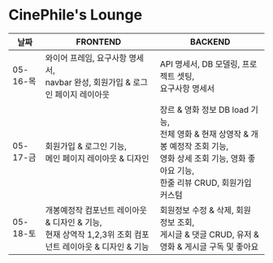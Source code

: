# CinePhile's Lounge

| 날짜     | FRONTEND                                                                            | BACKEND                                                                                                                                                               |
| -------- | ----------------------------------------------------------------------------------- | --------------------------------------------------------------------------------------------------------------------------------------------------------------------- |
| 05-16-목 | 와이어 프레임, 요구사항 명세서, <br> navbar 완성, 회원가입 & 로그인 페이지 레이아웃 | API 명세서, DB 모델링, 프로젝트 셋팅, <br> 요구사항 명세서                                                                                                            |
| 05-17-금 | 회원가입 & 로그인 기능,<br> 메인 페이지 레이아웃 & 디자인                             | 장르 & 영화 정보 DB load 기능, <br> 전체 영화 & 현재 상영작 & 개봉 예정작 조회 기능, <br> 영화 상세 조회 기능, 영화 좋아요 기능, <br> 한줄 리뷰 CRUD, 회원가입 커스텀 |
| 05-18-토 | 개봉예정작 컴포넌트 레이아웃 & 디자인 & 기능, <br> 현재 상역작 1,2,3위 조회 컴포넌트 레이아웃 & 디자인 & 기능  | 회원정보 수정 & 삭제, 회원 정보 조회, <br> 게시글 & 댓글 CRUD, 유저 & 영화 & 게시글 구독 및 좋아요                                                                    |
